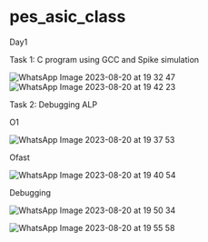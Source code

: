 # pes_asic_class
Day1

Task 1: C program using GCC and Spike simulation

![WhatsApp Image 2023-08-20 at 19 32 47](https://github.com/mauriya0202/pes_asic_class/assets/112739882/7ce68e5d-b2bb-4f26-9620-48757e41b0b4)
![WhatsApp Image 2023-08-20 at 19 42 23](https://github.com/mauriya0202/pes_asic_class/assets/112739882/5f5f60c1-c5ca-4682-9146-4c6d1bda26b1)



Task 2: Debugging ALP

O1

![WhatsApp Image 2023-08-20 at 19 37 53](https://github.com/mauriya0202/pes_asic_class/assets/112739882/58c4cef4-c0b9-4058-97ee-8f281d71d4bd)

Ofast

![WhatsApp Image 2023-08-20 at 19 40 54](https://github.com/mauriya0202/pes_asic_class/assets/112739882/30715671-cf10-4bf1-8198-749d683db783)

Debugging

![WhatsApp Image 2023-08-20 at 19 50 34](https://github.com/mauriya0202/pes_asic_class/assets/112739882/00ff2c2e-c6f6-44ee-bc7c-c079338f749e)

![WhatsApp Image 2023-08-20 at 19 55 58](https://github.com/mauriya0202/pes_asic_class/assets/112739882/3a32b012-301c-47d1-92aa-1623dbb7d31c)

